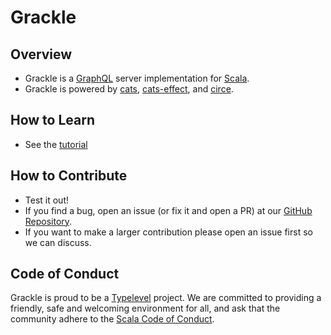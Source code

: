 # Grackle

## Overview

* Grackle is a [GraphQL](https://graphql.org/) server implementation for [Scala](https://www.scala-lang.org).
* Grackle is powered by [cats](http://typelevel.org/cats/), [cats-effect](https://typelevel.org/cats-effect/), and
  [circe](https://circe.github.io/circe/).

## How to Learn

* See the [tutorial](tutorial/intro.md)

## How to Contribute

- Test it out!
- If you find a bug, open an issue (or fix it and open a PR) at our [GitHub
  Repository](https://github.com/typelevel/grackle).
- If you want to make a larger contribution please open an issue first so we can discuss.

## Code of Conduct

Grackle is proud to be a [Typelevel](https://typelevel.org/) project.  We are committed to providing a friendly, safe
and welcoming environment for all, and ask that the community adhere to the [Scala Code of
Conduct](https://www.scala-lang.org/conduct/).
